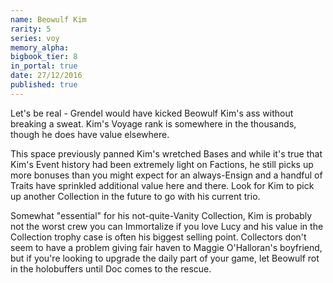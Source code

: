 ```yaml
---
name: Beowulf Kim
rarity: 5
series: voy
memory_alpha:
bigbook_tier: 8
in_portal: true
date: 27/12/2016
published: true
---
```


Let's be real - Grendel would have kicked Beowulf Kim's ass without breaking a sweat. Kim's Voyage rank is somewhere in the thousands, though he does have value elsewhere. 

This space previously panned Kim's wretched Bases and while it's true that Kim's Event history had been extremely light on Factions, he still picks up more bonuses than you might expect for an always-Ensign and a handful of Traits have sprinkled additional value here and there. Look for Kim to pick up another Collection in the future to go with his current trio.

Somewhat "essential" for his not-quite-Vanity Collection, Kim is probably not the worst crew you can Immortalize if you love Lucy and his value in the Collection trophy case is often his biggest selling point. Collectors don't seem to have a problem giving fair haven to Maggie O'Halloran's boyfriend, but if you're looking to upgrade the daily part of your game, let Beowulf rot in the holobuffers until Doc comes to the rescue.
